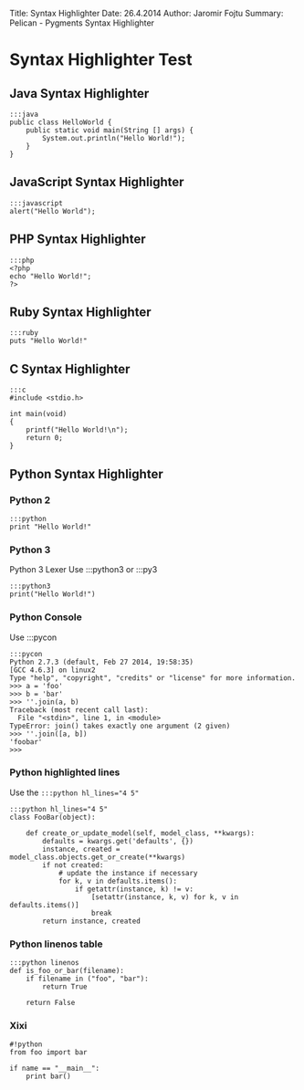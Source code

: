 Title: Syntax Highlighter
Date: 26.4.2014
Author: Jaromir Fojtu
Summary: Pelican - Pygments Syntax Highlighter

# Syntax Highlighter Test

## Java Syntax Highlighter

	:::java
	public class HelloWorld {
		public static void main(String [] args) {
			System.out.println("Hello World!");
		}
	}

## JavaScript Syntax Highlighter

	:::javascript
	alert("Hello World");

## PHP Syntax Highlighter

	:::php
	<?php
	echo "Hello World!";
	?>

## Ruby Syntax Highlighter

	:::ruby
	puts "Hello World!"

## C Syntax Highlighter

	:::c
	#include <stdio.h>

	int main(void)
	{
		printf("Hello World!\n");
		return 0;
	}

## Python Syntax Highlighter

### Python 2

	:::python
	print "Hello World!"

### Python 3
Python 3 Lexer
Use :::python3 or :::py3

	:::python3
	print("Hello World!")

### Python Console
Use :::pycon

	:::pycon
	Python 2.7.3 (default, Feb 27 2014, 19:58:35) 
	[GCC 4.6.3] on linux2
	Type "help", "copyright", "credits" or "license" for more information.
	>>> a = 'foo'
	>>> b = 'bar'
	>>> ''.join(a, b)
	Traceback (most recent call last):
	  File "<stdin>", line 1, in <module>
	TypeError: join() takes exactly one argument (2 given)
	>>> ''.join([a, b])
	'foobar'
	>>> 

### Python highlighted lines
Use the `:::python hl_lines="4 5"`

	:::python hl_lines="4 5"
	class FooBar(object):

		def create_or_update_model(self, model_class, **kwargs):
			defaults = kwargs.get('defaults', {})
			instance, created = model_class.objects.get_or_create(**kwargs)
			if not created:
				# update the instance if necessary
				for k, v in defaults.items():
					if getattr(instance, k) != v:
						[setattr(instance, k, v) for k, v in defaults.items()]
						break
			return instance, created

### Python linenos table

	:::python linenos
	def is_foo_or_bar(filename):
		if filename in ("foo", "bar"):
			return True

		return False

### Xixi

	#!python
	from foo import bar

	if name == "__main__":
		print bar()

